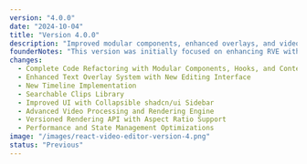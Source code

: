```yaml
---
version: "4.0.0"
date: "2024-10-04"
title: "Version 4.0.0"
description: "Improved modular components, enhanced overlays, and video rendering capabilities"
founderNotes: "This version was initially focused on enhancing RVE with video rendering capabilities, allowing users to export videos directly and download them. However, looking further into Remotion’s functionality, this evolved into a slight re-architecture, making RVE more modular and adaptable. Now, with a fully component-based structure—including modular hooks and contexts—features like the timeline and timeline items should be easily integrated into your Remotion projects or existing business codebases. There may be some gotchas but we can work our way through that together. || It also introduces an improved overlay system, editable text and clip overlays, and many other features. If you're upgrading to this version from a previous one, you may find it a bit more complex due to the added rendering capabilities of Remotion (as well as the refactoring), which require some understanding and adjustment. I’ve aimed to keep things as straightforward as possible to ensure a smooth setup. || Please note that the mobile-responsive feature has been temporarily removed, but it will be revisited in future versions. If needed, you can refer back to version 3 for insights into this feature. || If you encounter any issues or need assistance, please feel free to reach out to support. I’m here to help make your experience as seamless as possible. Thank you for your continued interest and trust in RVE!"
changes:
  - Complete Code Refactoring with Modular Components, Hooks, and Context API
  - Enhanced Text Overlay System with New Editing Interface
  - New Timeline Implementation
  - Searchable Clips Library
  - Improved UI with Collapsible shadcn/ui Sidebar
  - Advanced Video Processing and Rendering Engine
  - Versioned Rendering API with Aspect Ratio Support
  - Performance and State Management Optimizations
image: "/images/react-video-editor-version-4.png"
status: "Previous"
---
```

